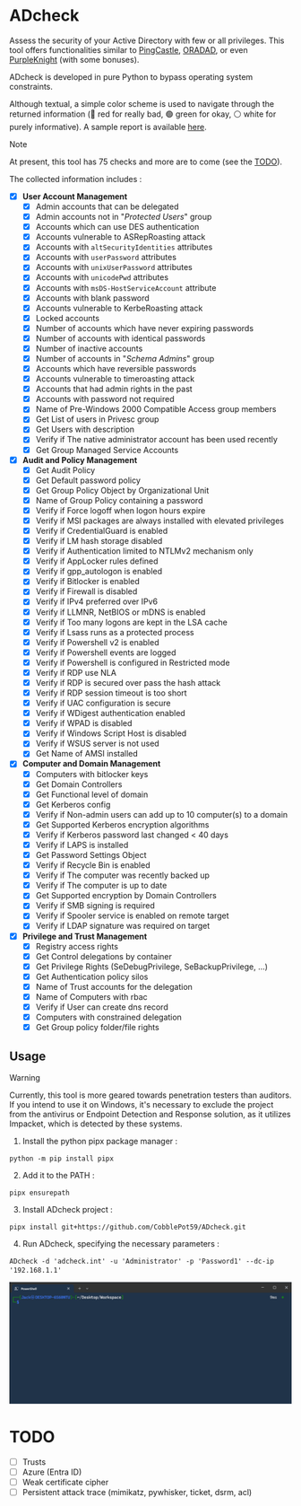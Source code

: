 # ADcheck
Assess the security of your Active Directory with few or all privileges. This tool offers functionalities similar to [PingCastle](https://github.com/vletoux/pingcastle), [ORADAD](https://github.com/ANSSI-FR/ORADAD), or even [PurpleKnight](https://www.semperis.com/fr/purple-knight/) (with some bonuses).

ADcheck is developed in pure Python to bypass operating system constraints.

Although textual, a simple color scheme is used to navigate through the returned information (🔴 red for really bad, 🟢 green for okay, ⚪ white for purely informative). A sample report is available [here](https://html-preview.github.io/?url=https://raw.githubusercontent.com/CobblePot59/ADcheck/main/.github/report.html).

> [!NOTE]
> At present, this tool has 75 checks and more are to come (see the [TODO](#TODO)).

The collected information includes :

- [x] **User Account Management**
  - [x] Admin accounts that can be delegated
  - [x] Admin accounts not in "_Protected Users_" group
  - [x] Accounts which can use DES authentication
  - [x] Accounts vulnerable to ASRepRoasting attack
  - [x] Accounts with `altSecurityIdentities` attributes
  - [x] Accounts with `userPassword` attributes
  - [x] Accounts with `unixUserPassword` attributes
  - [x] Accounts with `unicodePwd` attributes
  - [x] Accounts with `msDS-HostServiceAccount` attribute
  - [x] Accounts with blank password
  - [x] Accounts vulnerable to KerbeRoasting attack
  - [x] Locked accounts
  - [x] Number of accounts which have never expiring passwords
  - [x] Number of accounts with identical passwords
  - [x] Number of inactive accounts
  - [x] Number of accounts in "_Schema Admins_" group
  - [x] Accounts which have reversible passwords
  - [x] Accounts vulnerable to timeroasting attack
  - [x] Accounts that had admin rights in the past
  - [x] Accounts with password not required
  - [x] Name of Pre-Windows 2000 Compatible Access group members
  - [x] Get List of users in Privesc group
  - [x] Get Users with description
  - [x] Verify if The native administrator account has been used recently
  - [x] Get Group Managed Service Accounts

- [x] **Audit and Policy Management**
  - [x] Get Audit Policy
  - [x] Get Default password policy
  - [x] Get Group Policy Object by Organizational Unit
  - [x] Name of Group Policy containing a password
  - [x] Verify if Force logoff when logon hours expire
  - [x] Verify if MSI packages are always installed with elevated privileges
  - [x] Verify if CredentialGuard is enabled
  - [x] Verify if LM hash storage disabled
  - [x] Verify if Authentication limited to NTLMv2 mechanism only
  - [x] Verify if AppLocker rules defined
  - [x] Verify if gpp_autologon is enabled
  - [x] Verify if Bitlocker is enabled
  - [x] Verify if Firewall is disabled
  - [x] Verify if IPv4 preferred over IPv6
  - [x] Verify if LLMNR, NetBIOS or mDNS is enabled
  - [x] Verify if Too many logons are kept in the LSA cache
  - [x] Verify if Lsass runs as a protected process
  - [x] Verify if Powershell v2 is enabled
  - [x] Verify if Powershell events are logged
  - [x] Verify if Powershell is configured in Restricted mode
  - [x] Verify if RDP use NLA
  - [x] Verify if RDP is secured over pass the hash attack
  - [x] Verify if RDP session timeout is too short
  - [x] Verify if UAC configuration is secure
  - [x] Verify if WDigest authentication enabled
  - [x] Verify if WPAD is disabled
  - [x] Verify if Windows Script Host is disabled
  - [x] Verify if WSUS server is not used
  - [x] Get Name of AMSI installed

- [x] **Computer and Domain Management**
  - [x] Computers with bitlocker keys
  - [x] Get Domain Controllers
  - [x] Get Functional level of domain
  - [x] Get Kerberos config
  - [x] Verify if Non-admin users can add up to 10 computer(s) to a domain
  - [x] Get Supported Kerberos encryption algorithms
  - [x] Verify if Kerberos password last changed < 40 days
  - [x] Verify if LAPS is installed
  - [x] Get Password Settings Object
  - [x] Verify if Recycle Bin is enabled
  - [x] Verify if The computer was recently backed up
  - [x] Verify if The computer is up to date
  - [x] Get Supported encryption by Domain Controllers
  - [x] Verify if SMB signing is required
  - [x] Verify if Spooler service is enabled on remote target
  - [x] Verify if LDAP signature was required on target

- [x] **Privilege and Trust Management**
  - [x] Registry access rights
  - [x] Get Control delegations by container
  - [x] Get Privilege Rights (SeDebugPrivilege, SeBackupPrivilege, ...)
  - [x] Get Authentication policy silos
  - [x] Name of Trust accounts for the delegation
  - [x] Name of Computers with rbac
  - [x] Verify if User can create dns record
  - [x] Computers with constrained delegation
  - [x] Get Group policy folder/file rights

## Usage

> [!WARNING]  
> Currently, this tool is more geared towards penetration testers than auditors. If you intend to use it on Windows, it's necessary to exclude the project from the antivirus or Endpoint Detection and Response solution, as it utilizes Impacket, which is detected by these systems.

1. Install the python pipx package manager :
```
python -m pip install pipx
```

2. Add it to the PATH :
```
pipx ensurepath
```

3. Install ADcheck project :
```
pipx install git+https://github.com/CobblePot59/ADcheck.git
```

4. Run ADcheck, specifying the necessary parameters :
```
ADcheck -d 'adcheck.int' -u 'Administrator' -p 'Password1' --dc-ip '192.168.1.1'
```
![ADcheck.gif](.github/pictures/ADcheck.gif)

# TODO
- [ ] Trusts
- [ ] Azure (Entra ID)
- [ ] Weak certificate cipher
- [ ] Persistent attack trace (mimikatz, pywhisker, ticket, dsrm, acl)
